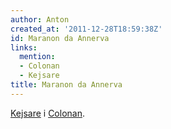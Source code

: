 ```yaml
---
author: Anton
created_at: '2011-12-28T18:59:38Z'
id: Maranon da Annerva
links:
  mention:
  - Colonan
  - Kejsare
title: Maranon da Annerva
---
```


[Kejsare] i [Colonan].

  [Kejsare]: Kejsare
  [Colonan]: Colonan
